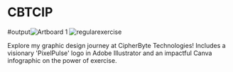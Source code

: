 # CBTCIP

#output![Artboard 1](https://github.com/divyasahu1023/CBTCIP/assets/122141109/7229e8a7-7a4c-4543-aee8-bed867a66d37)
![regularexercise](https://github.com/divyasahu1023/CBTCIP/assets/122141109/fa10a1bc-c22d-4425-88fd-fb3977200c48)

Explore my graphic design journey at CipherByte Technologies! Includes a visionary 'PixelPulse' logo in Adobe Illustrator and an impactful Canva infographic on the power of exercise.
